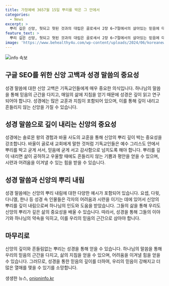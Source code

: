 ```yaml
---
title: 가정예배 3657월 15일 뿌리를 박은 그 안에서
categories:
  - News
excerpt: >
  뿌리 깊은 신앙, 헛되고 헛된 것과의 대립은 골로새서 2장 6~7절에서의 살아있는 믿음에 대한 간증과 사도신경을 통해 전달된 솔로몬 왕과 바울 사이의 비교로 전달됩니다. 또한, 요셉, 다윗, 다니엘, 한나와 같은 성도들의 믿음으로 이뤄진 이야기들을 통해 뿌리 깊은 믿음이 어떠한 힘을 가져다주는지를 담고 있습니다. 함께하여 힘을 얻어내고, 성도들의 지혜있는 말과 이야기는 우리의 생각을 다시 살펴보게 합니다.
feature_text: >
  뿌리 깊은 신앙, 헛되고 헛된 것과의 대립은 골로새서 2장 6~7절에서의 살아있는 믿음에 대한 간증과 사도신경을 통해 전달된 솔로몬 왕과 바울 사이의 비교로 전달됩니다. 또한, 요셉, 다윗, 다니엘, 한나와 같은 성도들의 믿음으로 이뤄진 이야기들을 통해 뿌리 깊은 믿음이 어떠한 힘을 가져다주는지를 담고 있습니다. 함께하여 힘을 얻어내고, 성도들의 지혜있는 말과 이야기는 우리의 생각을 다시 살펴보게 합니다.
image: 'https://www.behealthy4u.com/wp-content/uploads/2024/06/koreanews.jpg'
---
```


<p><img src="https://www.behealthy4u.com/wp-content/uploads/2024/06/koreanews.jpg" alt="info 속보" /></p>

<h2 data-ke-size="size26">구글 SEO를 위한 신앙 고백과 성경 말씀의 중요성</h2>

<p data-ke-size="size16">성경 말씀에 대한 신앙 고백은 기독교인들에게 매우 중요한 의식입니다. 하나님의 말씀을 통해 믿음의 근간을 다지고, 매일의 삶에 지침을 얻기 때문에 성경은 깊이 읽고 연구되어야 합니다. 성경에는 많은 교훈과 지침이 포함되어 있으며, 이를 통해 깊이 내리고 흔들리지 않는 신앙을 가질 수 있습니다.</p>

<h2 data-ke-size="size26">성경 말씀으로 깊이 내리는 신앙의 중요성</h2>

<p data-ke-size="size16">성경에는 솔로몬 왕의 경험과 바울 사도의 교훈을 통해 신앙의 뿌리 깊이 박는 중요성을 강조합니다. 바울이 골로새 교회에게 말한 것처럼 기독교인들은 예수 그리스도 안에서 뿌리를 박고 굳게 서서, 믿음에 굳게 서고 감사함으로 넘치도록 해야 합니다. 뿌리를 깊이 내리면 삶이 공허하고 우울할 때에도 흔들리지 않는 기쁨과 평안을 얻을 수 있으며, 시련과 어려움을 이겨낼 수 있는 힘을 받을 수 있습니다.</p>

<h2 data-ke-size="size26">성경 말씀과 신앙의 뿌리 내림</h2>

<p data-ke-size="size16">성경 말씀에는 신앙의 뿌리 내림에 대한 다양한 예시가 포함되어 있습니다. 요셉, 다윗, 다니엘, 한나 등 성경 속 인물들은 각자의 어려움과 시련을 이기는 데에 있어서 신앙의 뿌리를 깊이 내림으로써 하나님의 인도와 도움을 받았습니다. 그들의 삶을 통해 우리도 신앙의 뿌리가 깊은 삶의 중요성을 배울 수 있습니다. 따라서, 성경을 통해 그들의 이야기와 하나님의 약속을 익히고, 이를 우리의 믿음의 근간으로 삼아야 합니다.</p>

<h2 data-ke-size="size26">마무리로</h2>

<p data-ke-size="size16">신앙의 깊이와 흔들림없는 뿌리는 성경을 통해 얻을 수 있습니다. 하나님의 말씀을 통해 우리의 믿음의 근간을 다지고, 삶의 지침을 얻을 수 있으며, 어려움을 이겨낼 힘을 얻을 수 있습니다. 그러므로, 성경을 통한 믿음의 깊이를 더하여, 우리의 믿음이 강해지고 더 많은 열매를 맺을 수 있기를 소망합니다.</p>
생생한 뉴스, <a href="https://onioninfo.kr" rel="dofollow">onioninfo.kr</a>


